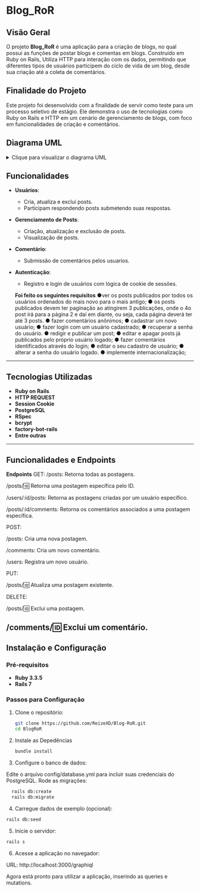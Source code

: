 # Blog_RoR

## Visão Geral

O projeto **Blog_RoR** é uma aplicação para a criação de blogs, no qual possui as funções de postar blogs e comentas em blogs. Construído em Ruby on Rails, Utiliza HTTP para interação com os dados, permitindo que diferentes tipos de usuários participem do ciclo de vida de um blog, desde sua criação até a coleta de comentários.

## Finalidade do Projeto

Este projeto foi desenvolvido com a finalidade de servir como teste para um processo seletivo de estágio. Ele demonstra o uso de tecnologias como Ruby on Rails e HTTP em um cenário de gerenciamento de blogs, com foco em funcionalidades de criação e comentários.

## Diagrama UML
<details>
  <summary>Clique para visualizar o diagrama UML</summary>

  ```mermaid
  erDiagram
    USER {
        int id
        string name
        string email
    }
    POST {
        int id
        int user_id
        string title
        text body
    }
    COMMENT {
        int id
        int user_id
        int post_id
        text content
    }

    USER ||--o{ POST: "tem"
    USER ||--o{ COMMENT: "tem"
    POST ||--o{ COMMENT: "tem"

  ````
</details>

## Funcionalidades

- **Usuários**:
  -  Cria, atualiza e exclui posts.
  -  Participam respondendo posts submetendo suas respostas.
  
- **Gerenciamento de Posts**:
  - Criação, atualização e exclusão de posts.
  - Visualização de posts.

- **Comentário**:
  - Submissão de comentários pelos usuarios.

- **Autenticação**:
  - Registro e login de usuários com lógica de cookie de sessões.

  **Foi feito os seguintes requisitos**
    ●ver os posts publicados por todos os usuários ordenados do mais novo para o
    mais antigo;
    ● os posts publicados devem ter paginação ao atingirem 3 publicações, onde o
    4o post irá para a página 2 e daí em diante, ou seja, cada página deverá ter até
    3 posts.
    ● fazer comentários anônimos;
    ● cadastrar um novo usuário;
    ● fazer login com um usuário cadastrado;
    ● recuperar a senha do usuário.
    ● redigir e publicar um post;
    ● editar e apagar posts já publicados pelo próprio usuário logado;
    ● fazer comentários identificados através do login;
    ● editar o seu cadastro de usuário;
    ● alterar a senha do usuário logado.
    ● implemente internacionalização;

---

## Tecnologias Utilizadas

- **Ruby on Rails**
- **HTTP REQUEST**
- **Session Cookie**
- **PostgreSQL**
- **RSpec**
- **bcrypt**
- **factory-bot-rails**
- **Entre outras**
---

## Funcionalidades e Endpoints

**Endpoints**
GET:
/posts: Retorna todas as postagens.

/posts/:id: Retorna uma postagem específica pelo ID.

/users/:id/posts: Retorna as postagens criadas por um usuário específico.

/posts/:id/comments: Retorna os comentários associados a uma postagem específica.


POST:

/posts: Cria uma nova postagem.

/comments: Cria um novo comentário.

/users: Registra um novo usuário.


PUT:

/posts/:id: Atualiza uma postagem existente.

DELETE:

/posts/:id: Exclui uma postagem.

/comments/:id: Exclui um comentário.
---

## Instalação e Configuração

### Pré-requisitos

- **Ruby 3.3.5**
- **Rails 7**

### Passos para Configuração

1. Clone o repositório:
   ```bash
   git clone https://github.com/ReizeXD/Blog-RoR.git
   cd BlogRoR
   ````

2. Instale as Depedências
   ```bash
   bundle install
   ```
3. Configure o banco de dados:

  Edite o arquivo config/database.yml para incluir suas credenciais do PostgreSQL.
  Rode as migrações:
````bash
  rails db:create
  rails db:migrate
  ````
4. Carregue dados de exemplo (opcional):

````bash
rails db:seed
````
5. Inicie o servidor:

````bash
rails s
````

6. Acesse a aplicação no navegador:

  URL: http://localhost:3000/graphiql

Agora está pronto para utilizar a aplicação, inserindo as queries e mutations.
